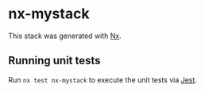 # nx-mystack

This stack was generated with [Nx](https://nx.dev).

## Running unit tests

Run `nx test nx-mystack` to execute the unit tests via [Jest](https://jestjs.io).
